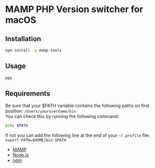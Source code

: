 # MAMP PHP Version switcher for macOS

## Installation
```bash
npm install -g mamp-tools
```

## Usage

```bash 
ppp
```

## Requirements
Be sure that your $PATH variable contains the following paths on first position:
`/Users/yourusername/bin`  
You can check this by running the following command:
```bash
echo $PATH
```
if not you can add the following line at the end of your `~/.profile` file:
`export PATH=$HOME/bin:$PATH`

 * [MAMP](https://www.mamp.info/)
 * [Node.js](https://nodejs.org/)
 * [npm](https://www.npmjs.com/)
 

